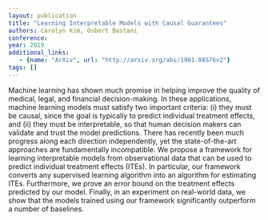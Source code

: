 ```yaml
---
layout: publication
title: "Learning Interpretable Models with Causal Guarantees"
authors: Carolyn Kim, Osbert Bastani
conference: 
year: 2019
additional_links: 
   - {name: "ArXiv", url: "http://arxiv.org/abs/1901.08576v2"}
tags: []
---
```

Machine learning has shown much promise in helping improve the quality of
medical, legal, and financial decision-making. In these applications, machine
learning models must satisfy two important criteria: (i) they must be causal,
since the goal is typically to predict individual treatment effects, and (ii)
they must be interpretable, so that human decision makers can validate and
trust the model predictions. There has recently been much progress along each
direction independently, yet the state-of-the-art approaches are fundamentally
incompatible. We propose a framework for learning interpretable models from
observational data that can be used to predict individual treatment effects
(ITEs). In particular, our framework converts any supervised learning algorithm
into an algorithm for estimating ITEs. Furthermore, we prove an error bound on
the treatment effects predicted by our model. Finally, in an experiment on
real-world data, we show that the models trained using our framework
significantly outperform a number of baselines.